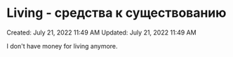 # Living - средства к существованию

Created: July 21, 2022 11:49 AM
Updated: July 21, 2022 11:49 AM

I don't have money for living anymore.